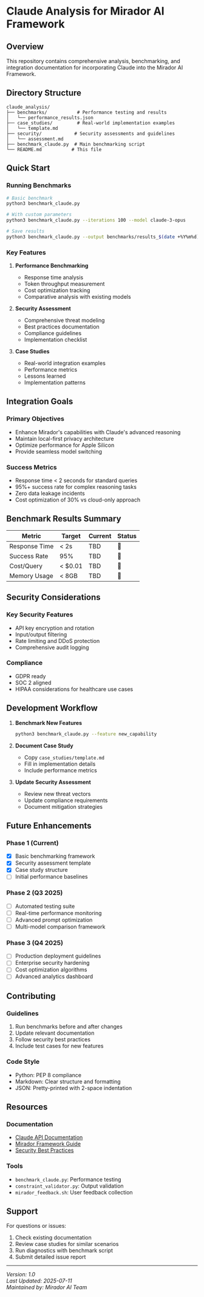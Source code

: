 # Claude Analysis for Mirador AI Framework

## Overview
This repository contains comprehensive analysis, benchmarking, and integration documentation for incorporating Claude into the Mirador AI Framework.

## Directory Structure

```
claude_analysis/
├── benchmarks/           # Performance testing and results
│   └── performance_results.json
├── case_studies/         # Real-world implementation examples
│   └── template.md
├── security/            # Security assessments and guidelines
│   └── assessment.md
├── benchmark_claude.py  # Main benchmarking script
└── README.md           # This file
```

## Quick Start

### Running Benchmarks
```bash
# Basic benchmark
python3 benchmark_claude.py

# With custom parameters
python3 benchmark_claude.py --iterations 100 --model claude-3-opus

# Save results
python3 benchmark_claude.py --output benchmarks/results_$(date +%Y%m%d).json
```

### Key Features

1. **Performance Benchmarking**
   - Response time analysis
   - Token throughput measurement
   - Cost optimization tracking
   - Comparative analysis with existing models

2. **Security Assessment**
   - Comprehensive threat modeling
   - Best practices documentation
   - Compliance guidelines
   - Implementation checklist

3. **Case Studies**
   - Real-world integration examples
   - Performance metrics
   - Lessons learned
   - Implementation patterns

## Integration Goals

### Primary Objectives
- Enhance Mirador's capabilities with Claude's advanced reasoning
- Maintain local-first privacy architecture
- Optimize performance for Apple Silicon
- Provide seamless model switching

### Success Metrics
- Response time < 2 seconds for standard queries
- 95%+ success rate for complex reasoning tasks
- Zero data leakage incidents
- Cost optimization of 30% vs cloud-only approach

## Benchmark Results Summary

| Metric | Target | Current | Status |
|--------|--------|---------|--------|
| Response Time | < 2s | TBD | 🔄 |
| Success Rate | 95% | TBD | 🔄 |
| Cost/Query | < $0.01 | TBD | 🔄 |
| Memory Usage | < 8GB | TBD | 🔄 |

## Security Considerations

### Key Security Features
- API key encryption and rotation
- Input/output filtering
- Rate limiting and DDoS protection
- Comprehensive audit logging

### Compliance
- GDPR ready
- SOC 2 aligned
- HIPAA considerations for healthcare use cases

## Development Workflow

1. **Benchmark New Features**
   ```bash
   python3 benchmark_claude.py --feature new_capability
   ```

2. **Document Case Study**
   - Copy `case_studies/template.md`
   - Fill in implementation details
   - Include performance metrics

3. **Update Security Assessment**
   - Review new threat vectors
   - Update compliance requirements
   - Document mitigation strategies

## Future Enhancements

### Phase 1 (Current)
- [x] Basic benchmarking framework
- [x] Security assessment template
- [x] Case study structure
- [ ] Initial performance baselines

### Phase 2 (Q3 2025)
- [ ] Automated testing suite
- [ ] Real-time performance monitoring
- [ ] Advanced prompt optimization
- [ ] Multi-model comparison framework

### Phase 3 (Q4 2025)
- [ ] Production deployment guidelines
- [ ] Enterprise security hardening
- [ ] Cost optimization algorithms
- [ ] Advanced analytics dashboard

## Contributing

### Guidelines
1. Run benchmarks before and after changes
2. Update relevant documentation
3. Follow security best practices
4. Include test cases for new features

### Code Style
- Python: PEP 8 compliance
- Markdown: Clear structure and formatting
- JSON: Pretty-printed with 2-space indentation

## Resources

### Documentation
- [Claude API Documentation](https://docs.anthropic.com)
- [Mirador Framework Guide](../README.md)
- [Security Best Practices](security/assessment.md)

### Tools
- `benchmark_claude.py`: Performance testing
- `constraint_validator.py`: Output validation
- `mirador_feedback.sh`: User feedback collection

## Support

For questions or issues:
1. Check existing documentation
2. Review case studies for similar scenarios
3. Run diagnostics with benchmark script
4. Submit detailed issue report

---
*Version: 1.0*  
*Last Updated: 2025-07-11*  
*Maintained by: Mirador AI Team*